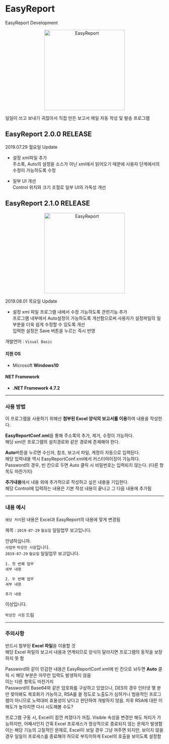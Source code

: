 # EasyReport  
EasyReport Development  

<p align="center">
<img src="https://user-images.githubusercontent.com/50317129/62029819-97f9bc00-b21e-11e9-87e7-28c3dafc3951.png" width="256" height="256" alt="EasyReport" title="EasyReport">
</p>

일일이 쓰고 보내기 귀찮아서 직접 만든 보고서 메일 자동 작성 및 발송 프로그램  

## EasyReport 2.0.0 RELEASE 

2019.07.29 월요일 Update

+ 설정 xml파일 추가  
주소록, Auto의 설정을 소스가 아닌 xml에서 읽어오기 때문에 사용자 단계에서의 수정이 가능하도록 수정

+ 일부 UI 개선  
Control 위치와 크기 조절로 일부 UI의 가독성 개선  

## EasyReport 2.1.0 RELEASE  
  
<p align="center">
<img src="https://user-images.githubusercontent.com/50317129/62346493-4f4d4600-b531-11e9-8ca2-8b64faf87174.png" width="256" height="256" alt="EasyReport" title="EasyReport">
</p>
  
2019.08.01 목요일 Update

+ 설정 xml 파일 프로그램 내에서 수정 가능하도록 관련기능 추가  
프로그램 내부에서 Auto설정이 가능하도록 개선함으로써 사용자가 설정파일의 일부분을 더욱 쉽게 수정할 수 있도록 개선  
입력한 설정은 Save 버튼을 누르는 즉시 반영  

개발언어 : `Visual Basic`  

#### 지원 OS  
+ Microsoft **Windows10**  
  
#### NET Framework  
+ **.NET Framework 4.7.2**  

---  
### 사용 방법  
이 프로그램을 사용하기 위해선 **첨부된 Excel 양식의 보고서를 이용**하여 내용을 작성한다.  

**EasyReportConf.xml**을 통해 주소록의 추가, 제거, 수정이 가능하다.  
해당 xml은 프로그램의 설치경로와 같은 경로에 존재해야 한다.

**Auto**버튼을 누르면 수신자, 참조, 보고서 파일, 계정이 자동으로 입력된다.  
해당 입력내용 역시 EasyReportConf.xml에서 커스터마이징이 가능하다.  
Password의 경우, 빈 칸으로 두면 Auto 클릭 시 비밀번호는 입력되지 않는다. (다른 항목도 마찬가지)

**추가내용**에서 내용 외에 추가적으로 작성하고 싶은 내용을 기입한다.  
해당 Control에 입력하는 내용은 기본 작성 내용이 끝나고 그 다음 내용에 추가됨

---
### 내용 예시  
`해당 처리`된 내용은 Excel과 EasyReport의 내용에 맞게 변경됨

제목 : `2019-07-29` `월요일` 일일업무 보고입니다.  

안녕하십니까.  
`사업부` `박성진 사원`입니다.  
`2019-07-29` `월요일` 일일업무 보고입니다.  

`1. 첫 번쩨 업무`  
`세부 내용`  

`2. 두 번째 업무`  
`세부 내용`  

`추가 내용`  

이상입니다.  

`박성진 사원` 드림  


---
### 주의사항  
반드시 첨부된 **Excel 파일**을 이용할 것  
해당 Excel 파일의 보고서 내용과 연계되므로 양식이 달라지면 프로그램의 동작을 보장하지 못 함  

Password와 같이 민감한 내용은 EasyReportConf.xml에 빈 칸으로 놔두면 **Auto** 클릭 시 해당 부분은 아무런 입력도 발생하지 않음  
이는 다른 항목도 마찬가지  
Password의 Base64와 같은 암호화를 구상하고 있었으나, DES의 경우 인터넷 몇 분만 찾아봐도 복호화가 가능하고, RSA를 쓸 정도로 노출도가 심하거나 범용적인 프로그램이 아니므로 노력대비 효용성이 낮다고 판단하여 개발하지 않음. 차후 RSA에 대한 이해도가 높아지면 다시 시도해볼 수도?  

프로그램 구동 시, Excel이 잠깐 켜졌다가 꺼짐. Visible 속성을 변경만 해도 처리가 가능하지만, 어째서인지 간혹 Excel 프로세스가 정상적으로 종료되지 않는 문제가 발생함  
이는 해당 기능의 고질적인 문제로, Excel이 보일 경우 그냥 꺼주면 되지만, 보이지 않을 경우 일일이 프로세스를 종료해야 하므로 부득이하게 Excel의 호출을 보이도록 설정함
